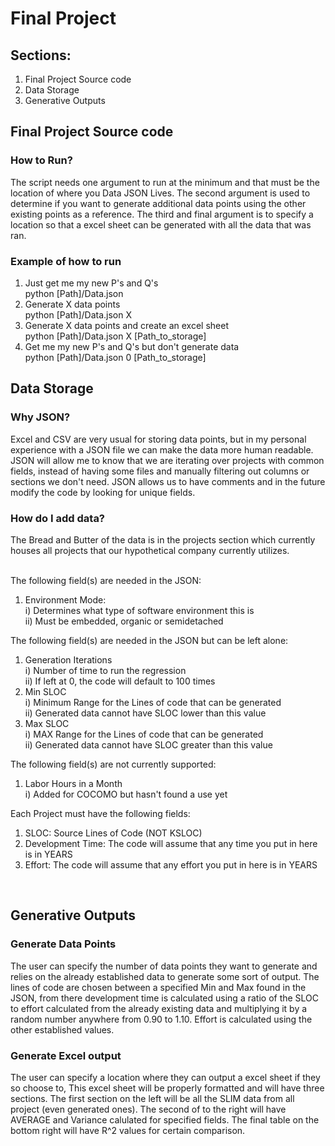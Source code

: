 # Final Project

## Sections:
1) Final Project Source code 
2) Data Storage
3) Generative Outputs


## Final Project Source code 

### How to Run?

The script needs one argument to run at the minimum and that must be the location of where you Data JSON Lives.
The second argument is used to determine if you want to generate additional data points using the other existing points as a reference.
The third and final argument is to specify a location so that a excel sheet can be generated with all the data that was ran.

### Example of how to run

1) Just get me my new P's and Q's
    <br/>python [Path]/Data.json<br/>
2) Generate X data points
    <br/>python [Path]/Data.json X<br/>
3) Generate X data points and create an excel sheet
    <br/>python [Path]/Data.json X [Path_to_storage]<br/>
4) Get me my new P's and Q's but don't generate data
<br/>python [Path]/Data.json 0 [Path_to_storage]<br/>

## Data Storage
### Why JSON?
Excel and CSV are very usual for storing data points, but in my personal experience with a JSON file
we can make the data more human readable. JSON will allow me to know that we are iterating over projects
with common fields, instead of having some files and manually filtering out columns or sections we don't need.
JSON allows us to have comments and in the future modify the code by looking for unique fields.
### How do I add data?
The Bread and Butter of the data is in the projects section which currently houses all projects that our 
hypothetical company currently utilizes. <br/><br/>

The following field(s) are needed in the JSON:
1) Environment Mode:
    <br/>i) Determines what type of software environment this is
    <br/>ii) Must be embedded, organic or semidetached<br/>

The following field(s) are needed in the JSON but can be left alone:
1) Generation Iterations
    <br/>i) Number of time to run the regression
    <br/>ii) If left at 0, the code will default to 100 times<br/>
2) Min SLOC 
    <br/>i) Minimum Range for the Lines of code that can be generated
    <br/>ii) Generated data cannot have SLOC lower than this value<br/>
3) Max SLOC
    <br/>i) MAX Range for the Lines of code that can be generated
    <br/>ii) Generated data cannot have SLOC greater than this value<br/>

The following field(s) are not currently supported:
1) Labor Hours in a Month
    <br/>i) Added for COCOMO but hasn't found a use yet<br/>

Each Project must have the following fields:
1) SLOC: Source Lines of Code (NOT KSLOC)
2) Development Time: The code will assume that any time you put in here is in YEARS
3) Effort: The code will assume that any effort you put in here is in YEARS
<br/>

## Generative Outputs

### Generate Data Points
The user can specify the number of data points they want to generate and relies on the already established data to generate some sort of output. The lines of code are chosen between a specified Min and Max found in the JSON, from there development time is calculated using a ratio of the SLOC to effort calculated from the already existing data and multiplying it by a random number anywhere from 0.90 to 1.10. Effort is calculated using the other established values.

### Generate Excel output
The user can specify a location where they can output a excel sheet if they so choose to, This excel sheet will be properly formatted and will have three sections. The first section on the left will be all the SLIM data from all project (even generated ones). The second of to the right will have AVERAGE and Variance calulated for specified fields. The final table on the bottom right will have R^2 values for certain comparison.